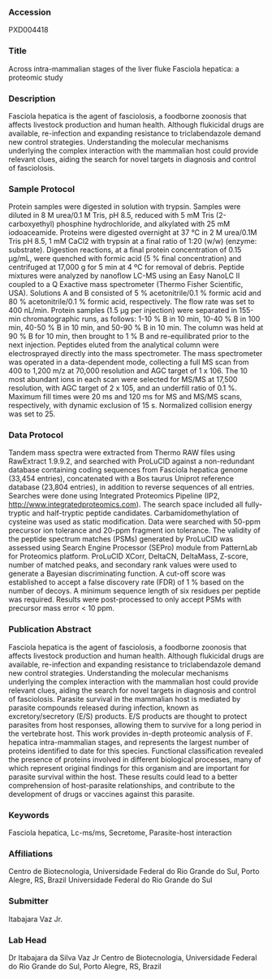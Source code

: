 ### Accession
PXD004418

### Title
Across intra-mammalian stages of the liver fluke Fasciola hepatica: a proteomic study

### Description
Fasciola hepatica is the agent of fasciolosis, a foodborne zoonosis that affects livestock production and human health. Although flukicidal drugs are available, re-infection and expanding resistance to triclabendazole demand new control strategies. Understanding the molecular mechanisms underlying the complex interaction with the mammalian host could provide relevant clues, aiding the search for novel targets in diagnosis and control of fasciolosis.

### Sample Protocol
Protein samples were digested in solution with trypsin. Samples were diluted in 8 M urea/0.1 M Tris, pH 8.5, reduced with 5 mM Tris (2-carboxyethyl) phosphine hydrochloride, and alkylated with 25 mM iodoaceamide. Proteins were digested overnight at 37 °C in 2 M urea/0.1M Tris pH 8.5, 1 mM CaCl2 with trypsin at a final ratio of 1:20 (w/w) (enzyme: substrate). Digestion reactions, at a final protein concentration of 0.15 µg/mL, were quenched with formic acid (5 % final concentration) and centrifuged at 17,000 g for 5 min at 4 ºC for removal of debris.  Peptide mixtures were analyzed by nanoflow LC-MS using an Easy NanoLC II coupled to a Q Exactive mass spectrometer (Thermo Fisher Scientific, USA). Solutions A and B consisted of 5 % acetonitrile/0.1 % formic acid and 80 % acetonitrile/0.1 % formic acid, respectively. The flow rate was set to 400 nL/min. Protein samples (1.5 µg per injection) were separated in 155-min chromatographic runs, as follows: 1-10 % B in 10 min, 10-40 % B in 100 min, 40-50 % B in 10 min, and 50-90 % B in 10 min. The column was held at 90 % B for 10 min, then brought to 1 % B and re-equilibrated prior to the next injection. Peptides eluted from the analytical column were electrosprayed directly into the mass spectrometer. The mass spectrometer was operated in a data-dependent mode, collecting a full MS scan from 400 to 1,200 m/z at 70,000 resolution and AGC target of 1 x 106. The 10 most abundant ions in each scan were selected for MS/MS at 17,500 resolution, with AGC target of 2 x 105, and an underfill ratio of 0.1 %. Maximum fill times were 20 ms and 120 ms for MS and MS/MS scans, respectively, with dynamic exclusion of 15 s. Normalized collision energy was set to 25.

### Data Protocol
Tandem mass spectra were extracted from Thermo RAW files using RawExtract 1.9.9.2, and searched with ProLuCID against a non-redundant database containing coding sequences from Fasciola hepatica genome (33,454 entries), concatenated with a Bos taurus Uniprot reference database (23,804 entries), in addition to reverse sequences of all entries. Searches were done using Integrated Proteomics Pipeline (IP2, http://www.integratedproteomics.com). The search space included all fully-tryptic and half-tryptic peptide candidates. Carbamidomethylation of cysteine was used as static modification. Data were searched with 50-ppm precursor ion tolerance and 20-ppm fragment ion tolerance. The validity of the peptide spectrum matches (PSMs) generated by ProLuCID was assessed using Search Engine Processor (SEPro) module from PatternLab for Proteomics platform. ProLuCID XCorr, DeltaCN, DeltaMass, Z-score, number of matched peaks, and secondary rank values were used to generate a Bayesian discriminating function. A cut-off score was established to accept a false discovery rate (FDR) of 1 % based on the number of decoys. A minimum sequence length of six residues per peptide was required. Results were post-processed to only accept PSMs with precursor mass error < 10 ppm.

### Publication Abstract
Fasciola hepatica is the agent of fasciolosis, a foodborne zoonosis that affects livestock production and human health. Although flukicidal drugs are available, re-infection and expanding resistance to triclabendazole demand new control strategies. Understanding the molecular mechanisms underlying the complex interaction with the mammalian host could provide relevant clues, aiding the search for novel targets in diagnosis and control of fasciolosis. Parasite survival in the mammalian host is mediated by parasite compounds released during infection, known as excretory/secretory (E/S) products. E/S products are thought to protect parasites from host responses, allowing them to survive for a long period in the vertebrate host. This work provides in-depth proteomic analysis of F. hepatica intra-mammalian stages, and represents the largest number of proteins identified to date for this species. Functional classification revealed the presence of proteins involved in different biological processes, many of which represent original findings for this organism and are important for parasite survival within the host. These results could lead to a better comprehension of host-parasite relationships, and contribute to the development of drugs or vaccines against this parasite.

### Keywords
Fasciola hepatica, Lc-ms/ms, Secretome, Parasite-host interaction

### Affiliations
Centro de Biotecnologia, Universidade Federal do Rio Grande do Sul, Porto Alegre, RS, Brazil
Universidade Federal do Rio Grande do Sul

### Submitter
Itabajara Vaz Jr.

### Lab Head
Dr Itabajara da Silva Vaz Jr
Centro de Biotecnologia, Universidade Federal do Rio Grande do Sul, Porto Alegre, RS, Brazil



